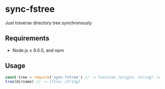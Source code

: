 # sync-fstree
Just traverse directory tree synchronously

## Requirements

* Node.js ≥ 6.0.0, and npm

## Usage

```javascript
const tree = require('sync-fstree') // -> function (origin: string) -> [file: string]
tree(dirname) // -> [file: string]
```
